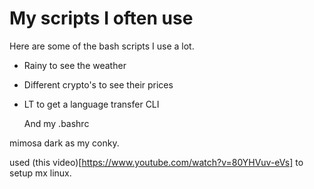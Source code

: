 # My scripts I often use

Here are some of the bash scripts I use a lot. 

- Rainy to see the weather
- Different crypto's to see their prices
- LT to get a language transfer CLI

  And my .bashrc

mimosa dark as my conky.

used (this video)[https://www.youtube.com/watch?v=80YHVuv-eVs] to setup mx linux.
